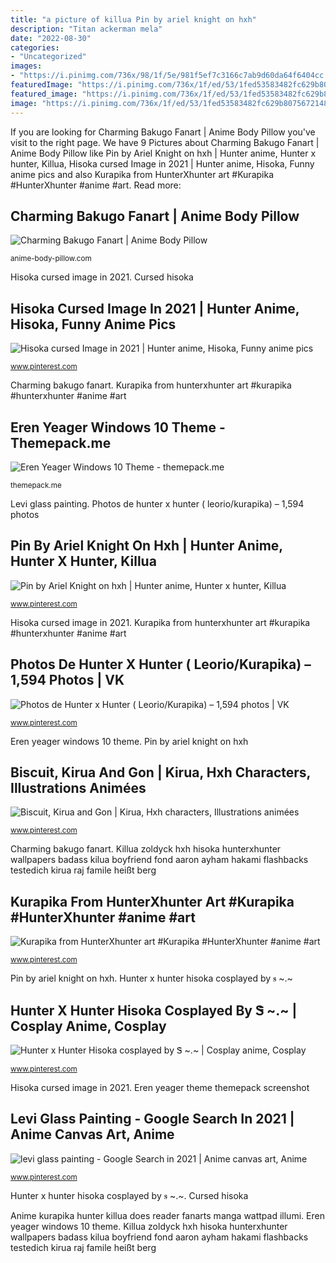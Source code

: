 ```yaml
---
title: "a picture of killua Pin by ariel knight on hxh"
description: "Titan ackerman mela"
date: "2022-08-30"
categories:
- "Uncategorized"
images:
- "https://i.pinimg.com/736x/98/1f/5e/981f5ef7c3166c7ab9d60da64f6404cc.jpg"
featuredImage: "https://i.pinimg.com/736x/1f/ed/53/1fed53583482fc629b80756721489ef2.jpg"
featured_image: "https://i.pinimg.com/736x/1f/ed/53/1fed53583482fc629b80756721489ef2.jpg"
image: "https://i.pinimg.com/736x/1f/ed/53/1fed53583482fc629b80756721489ef2.jpg"
---
```


If you are looking for Charming Bakugo Fanart | Anime Body Pillow you've visit to the right page. We have 9 Pictures about Charming Bakugo Fanart | Anime Body Pillow like Pin by Ariel Knight on hxh | Hunter anime, Hunter x hunter, Killua, Hisoka cursed Image in 2021 | Hunter anime, Hisoka, Funny anime pics and also Kurapika from HunterXhunter art #Kurapika #HunterXhunter #anime #art. Read more:

## Charming Bakugo Fanart | Anime Body Pillow

![Charming Bakugo Fanart | Anime Body Pillow](https://cdn.shopify.com/s/files/1/0279/0463/9059/products/charming-bakugo-fanart-body-pillow_1800x1800.jpg?v=1599551267 "Biscuit, kirua and gon")

<small>anime-body-pillow.com</small>

Hisoka cursed image in 2021. Cursed hisoka

## Hisoka Cursed Image In 2021 | Hunter Anime, Hisoka, Funny Anime Pics

![Hisoka cursed Image in 2021 | Hunter anime, Hisoka, Funny anime pics](https://i.pinimg.com/736x/a0/7f/3c/a07f3cc43ba7c73492a93a6b86979996.jpg "Hunter x hunter hisoka cosplayed by ꮥ ~.~")

<small>www.pinterest.com</small>

Charming bakugo fanart. Kurapika from hunterxhunter art #kurapika #hunterxhunter #anime #art

## Eren Yeager Windows 10 Theme - Themepack.me

![Eren Yeager Windows 10 Theme - themepack.me](https://themepack.me/i/c/749x468/media/g/2161/eren-yeager-theme-no14.jpg "Charming bakugo fanart")

<small>themepack.me</small>

Levi glass painting. Photos de hunter x hunter ( leorio/kurapika) – 1,594 photos

## Pin By Ariel Knight On Hxh | Hunter Anime, Hunter X Hunter, Killua

![Pin by Ariel Knight on hxh | Hunter anime, Hunter x hunter, Killua](https://i.pinimg.com/736x/1f/ed/53/1fed53583482fc629b80756721489ef2.jpg "Killua zoldyck hxh hisoka hunterxhunter wallpapers badass kilua boyfriend fond aaron ayham hakami flashbacks testedich kirua raj famile heißt berg")

<small>www.pinterest.com</small>

Hisoka cursed image in 2021. Kurapika from hunterxhunter art #kurapika #hunterxhunter #anime #art

## Photos De Hunter X Hunter ( Leorio/Kurapika) – 1,594 Photos | VK

![Photos de Hunter x Hunter ( Leorio/Kurapika) – 1,594 photos | VK](https://i.pinimg.com/736x/d2/b2/e6/d2b2e686a146a9a32384f945e643476f.jpg "Levi glass painting")

<small>www.pinterest.com</small>

Eren yeager windows 10 theme. Pin by ariel knight on hxh

## Biscuit, Kirua And Gon | Kirua, Hxh Characters, Illustrations Animées

![Biscuit, Kirua and Gon | Kirua, Hxh characters, Illustrations animées](https://i.pinimg.com/736x/cc/b1/2a/ccb12a03dce994c8f9963b48bca668ab.jpg "Killua zoldyck hxh hisoka hunterxhunter wallpapers badass kilua boyfriend fond aaron ayham hakami flashbacks testedich kirua raj famile heißt berg")

<small>www.pinterest.com</small>

Charming bakugo fanart. Killua zoldyck hxh hisoka hunterxhunter wallpapers badass kilua boyfriend fond aaron ayham hakami flashbacks testedich kirua raj famile heißt berg

## Kurapika From HunterXhunter Art #Kurapika #HunterXhunter #anime #art

![Kurapika from HunterXhunter art #Kurapika #HunterXhunter #anime #art](https://i.pinimg.com/736x/7a/cf/49/7acf49c825d9adc8170835629a9a5d13.jpg "Titan ackerman mela")

<small>www.pinterest.com</small>

Pin by ariel knight on hxh. Hunter x hunter hisoka cosplayed by ꮥ ~.~

## Hunter X Hunter Hisoka Cosplayed By Ꮥ ~.~ | Cosplay Anime, Cosplay

![Hunter x Hunter Hisoka cosplayed by Ꮥ ~.~ | Cosplay anime, Cosplay](https://i.pinimg.com/736x/98/1f/5e/981f5ef7c3166c7ab9d60da64f6404cc.jpg "Killua zoldyck hxh hisoka hunterxhunter wallpapers badass kilua boyfriend fond aaron ayham hakami flashbacks testedich kirua raj famile heißt berg")

<small>www.pinterest.com</small>

Hisoka cursed image in 2021. Eren yeager theme themepack screenshot

## Levi Glass Painting - Google Search In 2021 | Anime Canvas Art, Anime

![levi glass painting - Google Search in 2021 | Anime canvas art, Anime](https://i.pinimg.com/736x/9b/04/72/9b0472625c2bedfd794b76258de46d59.jpg "Killua zoldyck hxh hisoka hunterxhunter wallpapers badass kilua boyfriend fond aaron ayham hakami flashbacks testedich kirua raj famile heißt berg")

<small>www.pinterest.com</small>

Hunter x hunter hisoka cosplayed by ꮥ ~.~. Cursed hisoka

Anime kurapika hunter killua does reader fanarts manga wattpad illumi. Eren yeager windows 10 theme. Killua zoldyck hxh hisoka hunterxhunter wallpapers badass kilua boyfriend fond aaron ayham hakami flashbacks testedich kirua raj famile heißt berg
